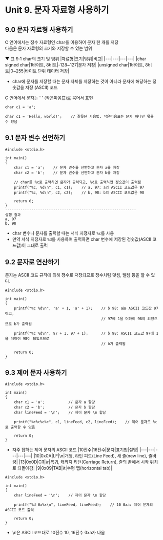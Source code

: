 # Unit 9. 문자 자료형 사용하기
## 9.0 문자 자료형 사용하기
C 언어에서는 정수 자료형인 char를 이용하여 문자 한 개를 저장<br>
다음은 문자 자료형의 크기와 저장할 수 있는 범위

▼ 표 9‑1 char의 크기 및 범위
|자료형|크기|범위|비고|
|---|---|---|---|
|char<br> signed char|1바이트, 8비트|-128~127|문자 저장|
|unsigned char|1바이트, 8비트|0~255|바이트 단위 데이터 저장|

- char에 문자를 저장할 때는 문자 자체를 저장하는 것이 아니라 문자에 해당하는 정숫값을 저장 (ASCII) 코드

C 언어에서 문자는 ' ' (작은따옴표)로 묶어서 표현
```
char c1 = 'a';
```
```
char c1 = 'Hello, world!';    // 잘못된 사용법. 작은따옴표는 문자 하나만 묶을 수 있음
```
## 9.1 문자 변수 선언하기
```
#include <stdio.h>
 
int main()
{
    char c1 = 'a';    // 문자 변수를 선언하고 문자 a를 저장
    char c2 = 'b';    // 문자 변수를 선언하고 문자 b를 저장
 
    // char를 %c로 출력하면 문자가 출력되고, %d로 출력하면 정숫값이 출력됨
    printf("%c, %d\n", c1, c1);    // a, 97: a의 ASCII 코드값은 97
    printf("%c, %d\n", c2, c2);    // b, 98: b의 ASCII 코드값은 98
 
    return 0;
}
------------------------------------------------------------
실행 결과
a, 97
b, 98
```
- char 변수나 문자를 출력할 때는 서식 지정자로 ```%c```를 사용
- 만약 서식 지정자로 ```%d```를 사용하여 출력하면 char 변수에 저장된 정숫값(ASCII 코드값)이 그대로 출력

## 9.2 문자로 연산하기
문자는 ASCII 코드 규칙에 의해 정수로 저장되므로 정수처럼 덧셈, 뺄셈 등을 할 수 있다.
```
#include <stdio.h>

int main()
{
    printf("%c %d\n", 'a' + 1, 'a' + 1);    // b 98: a는 ASCII 코드값 97이고, 
                                            // 97에 1을 더하여 98이 되었으므로 b가 출력됨

    printf("%c %d\n", 97 + 1, 97 + 1);      // b 98: ASCII 코드값 97에 1을 더하여 98이 되었으므로 
                                            // b가 출력됨

    return 0;
}
```

## 9.3 제어 문자 사용하기
```
#include <stdio.h>

int main()
{
    char c1 = 'a';           // 문자 a 할당
    char c2 = 'b';           // 문자 b 할당 
    char lineFeed = '\n';    // 제어 문자 \n 할당

    printf("%c%c%c%c", c1, lineFeed, c2, lineFeed);    // 제어 문자도 %c로 출력할 수 있음

    return 0;
}
```
- 자주 접하는 제어 문자의 ASCII 코드
|10진수|16진수|문자|표기법|설명|
|---|---|---|---|---|
|10|0x0A|LF|\n|개행, 라인 피드(Line Feed), 새 줄(new line), 줄바꿈|
|13|0x0D|CR|\r|복귀, 캐리지 리턴(Carriage Return), 줄의 끝에서 시작 위치로 되돌아감|
|9|0x09|TAB|\t|수평 탭(horizontal tab)|

```
#include <stdio.h>

int main()
{
    char lineFeed = '\n';    // 제어 문자 \n 할당

    printf("%d 0x%x\n", lineFeed, lineFeed);    // 10 0xa: 제어 문자의 ASCII 코드 출력

    return 0;
}
```
- \n은 ASCII 코드대로 10진수 10, 16진수 0xa가 나옴



